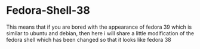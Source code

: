 # Fedora-Shell-38
This means that if you are bored with the appearance of fedora 39 which is similar to ubuntu and debian, then here i will share a little modification of the fedora shell which has been changed so that it looks like fedora 38

